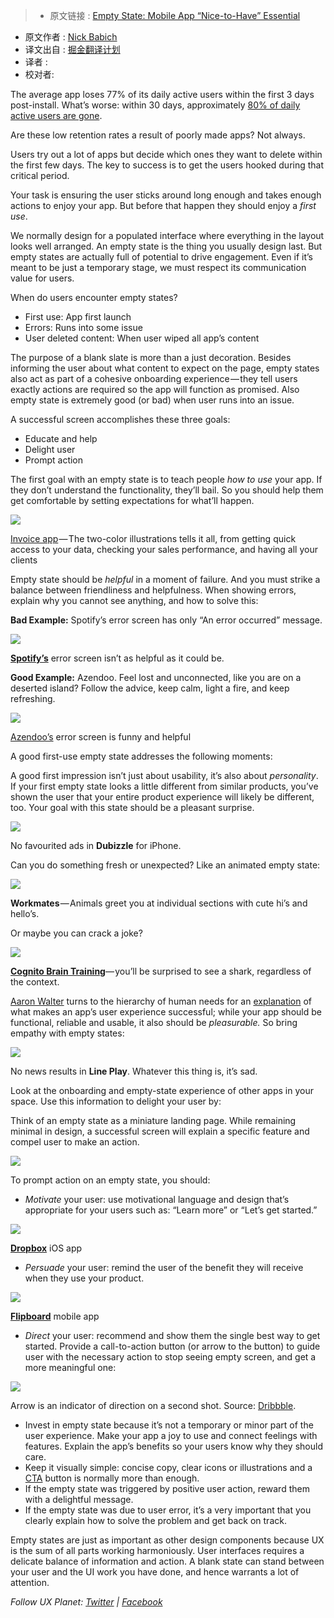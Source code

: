 > * 原文链接 : [Empty State: Mobile App “Nice-to-Have” Essential](https://uxplanet.org/empty-state-mobile-app-nice-to-have-essential-f11c29f01f3)
* 原文作者 : [Nick Babich](http://babich.biz/)
* 译文出自 : [掘金翻译计划](https://github.com/xitu/gold-miner)
* 译者 :
* 校对者:

The average app loses 77% of its daily active users within the first 3 days post-install. What’s worse: within 30 days, approximately [80% of daily active users are gone](https://www.linkedin.com/pulse/losing-80-mobile-users-normal-why-best-apps-do-better-andrew-chen).

Are these low retention rates a result of poorly made apps? Not always.

Users try out a lot of apps but decide which ones they want to delete within the first few days. The key to success is to get the users hooked during that critical period.

Your task is ensuring the user sticks around long enough and takes enough actions to enjoy your app. But before that happen they should enjoy a _first use_.

We normally design for a populated interface where everything in the layout looks well arranged. An empty state is the thing you usually design last. But empty states are actually full of potential to drive engagement. Even if it’s meant to be just a temporary stage, we must respect its communication value for users.

When do users encounter empty states?

*   First use: App first launch
*   Errors: Runs into some issue
*   User deleted content: When user wiped all app’s content

The purpose of a blank slate is more than a just decoration. Besides informing the user about what content to expect on the page, empty states also act as part of a cohesive onboarding experience — they tell users exactly actions are required so the app will function as promised. Also empty state is extremely good (or bad) when user runs into an issue.

A successful screen accomplishes these three goals:

*   Educate and help
*   Delight user
*   Prompt action

The first goal with an empty state is to teach people _how to use_ your app. If they don’t understand the functionality, they’ll bail. So you should help them get comfortable by setting expectations for what’ll happen.


![](https://cdn-images-1.medium.com/max/800/1*Ssdl9aLaPp00aSyXk_9dfw.gif)

[Invoice app](https://dribbble.com/shots/2264802-Empty-states) — The two-color illustrations tells it all, from getting quick access to your data, checking your sales performance, and having all your clients


Empty state should be _helpful_ in a moment of failure. And you must strike a balance between friendliness and helpfulness. When showing errors, explain why you cannot see anything, and how to solve this:

**Bad Example:** Spotify’s error screen has only “An error occurred” message.


![](https://cdn-images-1.medium.com/max/800/1*flCJh0D4pHW_MvN4WRwRxw.png)

[**Spotify’s**](https://itunes.apple.com/us/app/spotify-music/id324684580?mt=8) error screen isn’t as helpful as it could be.


**Good Example:** Azendoo. Feel lost and unconnected, like you are on a deserted island? Follow the advice, keep calm, light a fire, and keep refreshing.


![](https://cdn-images-1.medium.com/max/800/1*ydkY2tT5WIKUUH6KE6Te3w.png)

[Azendoo’s](https://itunes.apple.com/us/app/azendoo-tasks-conversations/id581907820?mt=8) error screen is funny and helpful

A good first-use empty state addresses the following moments:

A good first impression isn’t just about usability, it’s also about _personality_. If your first empty state looks a little different from similar products, you’ve shown the user that your entire product experience will likely be different, too. Your goal with this state should be a pleasant surprise.

![](https://cdn-images-1.medium.com/max/800/1*lds5Wy3tr9ZfczCvBDQcfA.png)

No favourited ads in **Dubizzle** for iPhone.


Can you do something fresh or unexpected? Like an animated empty state:

![](https://cdn-images-1.medium.com/max/800/1*8rPDEnwRzQnReRL0CKdLzA.gif)

**Workmates** — Animals greet you at individual sections with cute hi’s and hello’s.


Or maybe you can crack a joke?


![](https://cdn-images-1.medium.com/max/800/1*JBp1Gfz0tEyjkMsnncv-WA.png)

[**Cognito Brain Training**](https://itunes.apple.com/us/app/cognito-brain-training-games/id872808619?mt=8)— you’ll be surprised to see a shark, regardless of the context.


[Aaron Walter](https://twitter.com/aarron?lang=en) turns to the hierarchy of human needs for an [explanation](https://speakerdeck.com/aarron/learning-to-love-humans-emotional-interface-design) of what makes an app’s user experience successful; while your app should be functional, reliable and usable, it also should be _pleasurable._ So bring empathy with empty states:


![](https://cdn-images-1.medium.com/max/800/1*YkkBujuWgkAgfHzF2LhGIA.jpeg)

No news results in **Line Play**. Whatever this thing is, it’s sad.


Look at the onboarding and empty-state experience of other apps in your space. Use this information to delight your user by:

Think of an empty state as a miniature landing page. While remaining minimal in design, a successful screen will explain a specific feature and compel user to make an action.


![](https://cdn-images-1.medium.com/max/800/1*8uoH4mJgXckTrXI00ENcsA.png)


To prompt action on an empty state, you should:

*   _Motivate_ your user: use motivational language and design that’s appropriate for your users such as: “Learn more” or “Let’s get started.”


![](https://cdn-images-1.medium.com/max/800/1*vPq7xB-7dPR0lbm0yrXokg.png)

[**Dropbox**](https://itunes.apple.com/us/app/dropbox/id327630330?mt=8) iOS app


*   _Persuade_ your user: remind the user of the benefit they will receive when they use your product.

![](https://cdn-images-1.medium.com/max/800/0*NJntJk_zESA2Wh9r.)

[**Flipboard**](https://flipboard.com/) mobile app


*   _Direct_ your user: recommend and show them the single best way to get started. Provide a call-to-action button (or arrow to the button) to guide user with the necessary action to stop seeing empty screen, and get a more meaningful one:


![](https://cdn-images-1.medium.com/max/800/0*x9PMwcO5DYUoRmeP.png)

Arrow is an indicator of direction on a second shot. Source: [Dribbble](https://dribbble.com/shots/2096264-Empty-states).


*   Invest in empty state because it’s not a temporary or minor part of the user experience. Make your app a joy to use and connect feelings with features. Explain the app’s benefits so your users know why they should care.
*   Keep it visually simple: concise copy, clear icons or illustrations and a [CTA](https://en.wikipedia.org/wiki/CTA) button is normally more than enough.
*   If the empty state was triggered by positive user action, reward them with a delightful message.
*   If the empty state was due to user error, it’s a very important that you clearly explain how to solve the problem and get back on track.

Empty states are just as important as other design components because UX is the sum of all parts working harmoniously. User interfaces requires a delicate balance of information and action. A blank state can stand between your user and the UI work you have done, and hence warrants a lot of attention.

_Follow UX Planet:_ [_Twitter_](https://twitter.com/101babich) _|_ [_Facebook_](https://www.facebook.com/uxplanet/)
